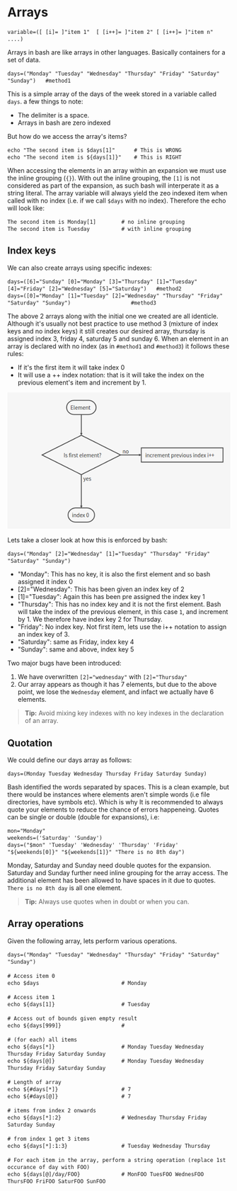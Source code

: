 Arrays
======
	variable=([ [i]= ]"item 1"  [ [i++]= ]"item 2" [ [i++]= ]"item n" ....)

Arrays in bash are like arrays in other languages. Basically containers for a set of data.

	days=("Monday" "Tuesday" "Wednesday" "Thursday" "Friday" "Saturday" "Sunday") 	#method1
	
This is a simple array of the days of the week stored in a variable called `days`. a few things to note:

 - The delimiter is a space.
 - Arrays in bash are zero indexed
 
But how do we access the array's items?

	echo "The second item is $days[1]" 		# This is WRONG
	echo "The second item is ${days[1]}" 	# This is RIGHT
	
When accessing the elements in an array within an expansion we must use the inline grouping (`{}`). With out the inline grouping, the `[1]` is not considered as part of the expansion, as such bash will interperate it as a string literal.
The array variable will always yield the zeo indexed item when called with no index (i.e. if we call `$days` with no index). Therefore the echo will look like:
	
	The second item is Monday[1]		# no inline grouping
	The second item is Tuesday			# with inline grouping
	
Index keys
----------
We can also create arrays using specific indexes:
	
	days=([6]="Sunday" [0]="Monday" [3]="Thursday" [1]="Tuesday" [4]="Friday" [2]="Wednesday" [5]="Saturday")	#method2
	days=([0]="Monday" [1]="Tuesday" [2]="Wednesday" "Thursday" "Friday" "Saturday" "Sunday")					#method3
	
The above 2 arrays along with the initial one we created are all identicle.
Although it's usually not best practice to use method 3 (mixture of index keys and no index keys) it still creates our desired array, thursday is assigned index 3, friday 4, saturday 5 and sunday 6.
When an element in an array is declared with no index (as in `#method1` and `#method3`) it follows these rules:
  
  - If it's the first item it will take index 0
  - It will use a ++ index notation: that is it will take the index on the previous element's item and increment by 1.
  
![Alt text](/array_index.png? "Array indexing")
  
Lets take a closer look at how this is enforced by bash:

	days=("Monday" [2]="Wednesday" [1]="Tuesday" "Thursday" "Friday" "Saturday" "Sunday")
	
 - "Monday": This has no key, it is also the first element and so bash assigned it index 0
 - [2]="Wednesday": This has been given an index key of 2
 - [1]="Tuesday": Again this has been pre assigned the index key 1
 - "Thursday": This has no index key and it is not the first element. Bash will take the index of the previous element, in this case `1`, and increment by 1. We therefore have index key 2 for Thursday.
 - "Friday": No index key. Not first item, lets use the i++ notation to assign an index key of 3.
 - "Saturday": same as Friday, index key 4
 - "Sunday": same and above, index key 5
 
Two major bugs have been introduced:

1. We have overwritten `[2]="wednesday"` with `[2]="Thursday"`
2. Our array appears as though it has 7 elements, but due to the above point, we lose the `Wednesday` element, and infact we actually have 6 elements.

> **Tip:** Avoid mixing key indexes with no key indexes in the declaration of an array.
 

Quotation
---------
We could define our days array as follows:

	days=(Monday Tuesday Wednesday Thursday Friday Saturday Sunday)
	
Bash identified the words separated by spaces. This is a clean example, but there would be instances where elements aren't simple words (i.e file directories, have symbols etc). Which is why It is recommended to always quote your elements to reduce the chance of errors happeneing. Quotes can be single or double (double for expansions), i.e:

	mon="Monday"
	weekends=('Saturday' 'Sunday')
	days=("$mon" 'Tuesday' 'Wednesday' 'Thursday' 'Friday' "${weekends[0]}" "${weekends[1]}" "There is no 8th day")
	
Monday, Saturday and Sunday need double quotes for the expansion. Saturday and Sunday further need inline grouping for the array access. The additional element has been allowed to have spaces in it due to quotes. `There is no 8th day` is all one element.
	
> **Tip:** Always use quotes when in doubt or when you can.

Array operations
----------------
Given the following array, lets perform various operations. 

	days=("Monday" "Tuesday" "Wednesday" "Thursday" "Friday" "Saturday" "Sunday")
	
	# Access item 0
	echo $days							# Monday
	
	# Access item 1
	echo ${days[1]}						# Tuesday
	
	# Access out of bounds given empty result
	echo ${days[999]}					# 
	
	# (for each) all items
	echo ${days[*]}						# Monday Tuesday Wednesday Thursday Friday Saturday Sunday
	echo ${days[@]}						# Monday Tuesday Wednesday Thursday Friday Saturday Sunday
	
	# Length of array
	echo ${#days[*]}					# 7
	echo ${#days[@]}					# 7
	
	# items from index 2 onwards
	echo ${days[*]:2}					# Wednesday Thursday Friday Saturday Sunday
	
	# from index 1 get 3 items
	echo ${days[*]:1:3}					# Tuesday Wednesday Thursday
	
	# For each item in the array, perform a string operation (replace 1st occurance of day with FOO)
	echo ${days[@]/day/FOO}				# MonFOO TuesFOO WednesFOO ThursFOO FriFOO SaturFOO SunFOO
